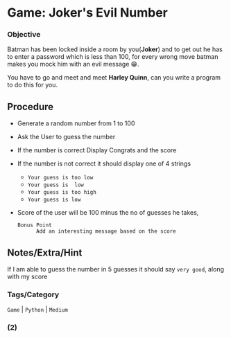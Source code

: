 Game: Joker's Evil Number
=======

### Objective

Batman has been locked inside a room by you(**Joker**) and to get out he has to enter a password which is less than 100, for every wrong move batman makes you mock him with an evil message :grin:.

You have to go and meet and meet **Harley Quinn**, can you write a program to do this for you.

Procedure
-----------

* Generate a random number from 1 to 100
* Ask the User to guess the number
* If the number is correct Display Congrats and the score
* If the number is not correct it should display one of 4 strings
  * `Your guess is too low`
   * `Your guess is  low`
    * `Your guess is too high`
    * `Your guess is low`
* Score of the user will be 100 minus the no of guesses he takes, 

      Bonus Point
            Add an interesting message based on the score



Notes/Extra/Hint
-------------

If I am able to guess the number in 5 guesses it should say `very good`, along with my score
 
### Tags/Category
`Game` | `Python` | `Medium`

### (2)

